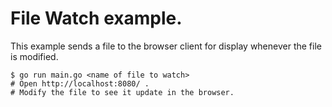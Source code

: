 # File Watch example.

This example sends a file to the browser client for display whenever the file is modified.

    $ go run main.go <name of file to watch>
    # Open http://localhost:8080/ .
    # Modify the file to see it update in the browser.
